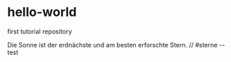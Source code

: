 # hello-world
first tutorial repository

Die Sonne ist der erdnächste und am besten erforschte Stern.
// #sterne
-- test
